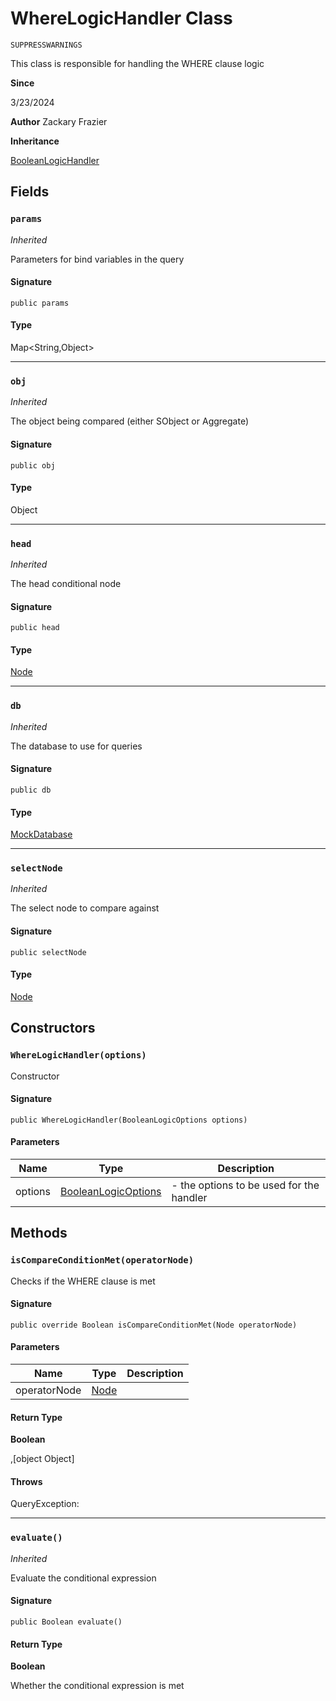 # WhereLogicHandler Class

`SUPPRESSWARNINGS`

This class is responsible for handling the WHERE clause logic

**Since** 

3/23/2024

**Author** Zackary Frazier

**Inheritance**

[BooleanLogicHandler](BooleanLogicHandler.md)

## Fields
### `params`

*Inherited*

Parameters for bind variables in the query

#### Signature
```apex
public params
```

#### Type
Map&lt;String,Object&gt;

---

### `obj`

*Inherited*

The object being compared (either SObject or Aggregate)

#### Signature
```apex
public obj
```

#### Type
Object

---

### `head`

*Inherited*

The head conditional node

#### Signature
```apex
public head
```

#### Type
[Node](Node.md)

---

### `db`

*Inherited*

The database to use for queries

#### Signature
```apex
public db
```

#### Type
[MockDatabase](MockDatabase.md)

---

### `selectNode`

*Inherited*

The select node to compare against

#### Signature
```apex
public selectNode
```

#### Type
[Node](Node.md)

## Constructors
### `WhereLogicHandler(options)`

Constructor

#### Signature
```apex
public WhereLogicHandler(BooleanLogicOptions options)
```

#### Parameters
| Name | Type | Description |
|------|------|-------------|
| options | [BooleanLogicOptions](BooleanLogicOptions.md) | - the options to be used for the handler |

## Methods
### `isCompareConditionMet(operatorNode)`

Checks if the WHERE clause is met

#### Signature
```apex
public override Boolean isCompareConditionMet(Node operatorNode)
```

#### Parameters
| Name | Type | Description |
|------|------|-------------|
| operatorNode | [Node](Node.md) |  |

#### Return Type
**Boolean**

,[object Object]

#### Throws
QueryException: 

---

### `evaluate()`

*Inherited*

Evaluate the conditional expression

#### Signature
```apex
public Boolean evaluate()
```

#### Return Type
**Boolean**

Whether the conditional expression is met